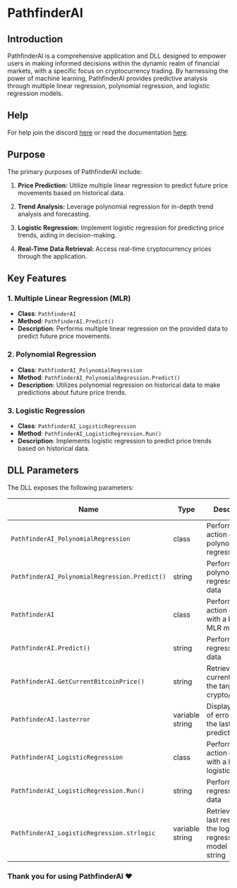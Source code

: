 # PathfinderAI

## Introduction

PathfinderAI is a comprehensive application and DLL designed to empower users in making informed decisions within the dynamic realm of financial markets, with a specific focus on cryptocurrency trading. By harnessing the power of machine learning, PathfinderAI provides predictive analysis through multiple linear regression, polynomial regression, and logistic regression models.

## Help
For help join the discord [here](https://discord.gg/QuCku5yyfu) or read the documentation [here](https://pathfinderai.000webhostapp.com/doc.html).

## Purpose

The primary purposes of PathfinderAI include:

1. **Price Prediction:** Utilize multiple linear regression to predict future price movements based on historical data.

2. **Trend Analysis:** Leverage polynomial regression for in-depth trend analysis and forecasting.

3. **Logistic Regression:** Implement logistic regression for predicting price trends, aiding in decision-making.

4. **Real-Time Data Retrieval:** Access real-time cryptocurrency prices through the application.

## Key Features

### 1. Multiple Linear Regression (MLR)

- **Class**: `PathfinderAI`
- **Method**: `PathfinderAI.Predict()`
- **Description**: Performs multiple linear regression on the provided data to predict future price movements.

### 2. Polynomial Regression

- **Class**: `PathfinderAI_PolynomialRegression`
- **Method**: `PathfinderAI_PolynomialRegression.Predict()`
- **Description**: Utilizes polynomial regression on historical data to make predictions about future price trends.

### 3. Logistic Regression

- **Class**: `PathfinderAI_LogisticRegression`
- **Method**: `PathfinderAI_LogisticRegression.Run()`
- **Description**: Implements logistic regression to predict price trends based on historical data.

## DLL Parameters
The DLL exposes the following parameters:

| Name                            | Type   | Description                                           | Required Arguments | Arg Type    |
|---------------------------------|--------|-------------------------------------------------------|--------------------|-------------|
| `PathfinderAI_PolynomialRegression`  | class  | Perform an action on polynomial regression data      | NaN                | NaN         |
| `PathfinderAI_PolynomialRegression.Predict()` | string | Perform polynomial regression on data            | 1                  | string(url) |
| `PathfinderAI`                   | class  | Perform an action on data with a basic MLR model     | NaN                | NaN         |
| `PathfinderAI.Predict()`         | string | Perform MLR regression on data                      | 1                  | string(url) |
| `PathfinderAI.GetCurrentBitcoinPrice()` | string | Retrieve the current price of the target crypto/currency | 1                  | string(url) |
| `PathfinderAI.lasterror`         | variable string | Display a sum of errors before the last predictions | NaN                | NaN         |
| `PathfinderAI_LogisticRegression` | class  | Perform an action on data with a basic logistic model | NaN                | NaN         |
| `PathfinderAI_LogisticRegression.Run()` | string | Perform logistic regression on data                | 1                  | string(url) |
| `PathfinderAI_LogisticRegression.strlogic` | variable string | Retrieves all the last results of the logistic regression model in a string | NaN                | NaN         |


### Thank you for using PathfinderAI ❤️





